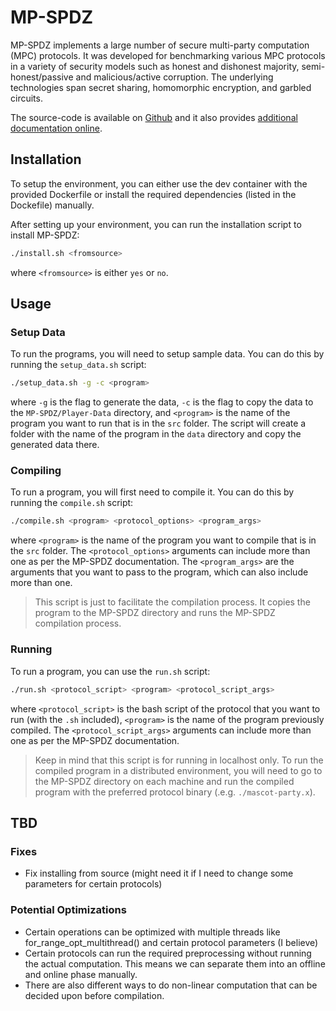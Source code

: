 # MP-SPDZ
MP-SPDZ implements a large number of secure multi-party computation (MPC) protocols. It was developed for benchmarking various MPC protocols in a variety of security models such as honest and dishonest majority, semi-honest/passive and malicious/active corruption. The underlying technologies span secret sharing, homomorphic encryption, and garbled circuits. 

The source-code is available on [Github](https://github.com/data61/MP-SPDZ) and it also provides [additional documentation online](https://mp-spdz.readthedocs.io/en/latest/).

## Installation
To setup the environment, you can either use the dev container with the provided Dockerfile or install the required dependencies (listed in the Dockefile) manually.

After setting up your environment, you can run the installation script to install MP-SPDZ:
```bash	
./install.sh <fromsource>
```
where `<fromsource>` is either `yes` or `no`.


## Usage
### Setup Data
To run the programs, you will need to setup sample data. You can do this by running the `setup_data.sh` script:
```bash
./setup_data.sh -g -c <program>
```
where `-g` is the flag to generate the data, `-c` is the flag to copy the data to the `MP-SPDZ/Player-Data` directory, and `<program>` is the name of the program you want to run that is in the `src` folder. The script will create a folder with the name of the program in the `data` directory and copy the generated data there.

### Compiling
To run a program, you will first need to compile it. You can do this by running the `compile.sh` script:
```bash	
./compile.sh <program> <protocol_options> <program_args>
```
where `<program>` is the name of the program you want to compile that is in the `src` folder. The `<protocol_options>` arguments can include more than one as per the MP-SPDZ documentation. The `<program_args>` are the arguments that you want to pass to the program, which can also include more than one.

> This script is just to facilitate the compilation process. It copies the program to the MP-SPDZ directory and runs the MP-SPDZ compilation process.

### Running
To run a program, you can use the `run.sh` script:
```bash
./run.sh <protocol_script> <program> <protocol_script_args>
```
where `<protocol_script>` is the bash script of the protocol that you want to run (with the `.sh` included), `<program>` is the name of the program previously compiled. The `<protocol_script_args>` arguments can include more than one as per the MP-SPDZ documentation.

> Keep in mind that this script is for running in localhost only. To run the compiled program in a distributed environment, you will need to go to the MP-SPDZ directory on each machine and run the compiled program with the preferred protocol binary (.e.g. `./mascot-party.x`).

## TBD
### Fixes
- Fix installing from source (might need it if I need to change some parameters for certain protocols)

### Potential Optimizations
- Certain operations can be optimized with multiple threads like for_range_opt_multithread() and certain protocol parameters (I believe)
- Certain protocols can run the required preprocessing without running the actual computation. This means we can separate them into an offline and online phase manually.
- There are also different ways to do non-linear computation that can be decided upon before compilation.